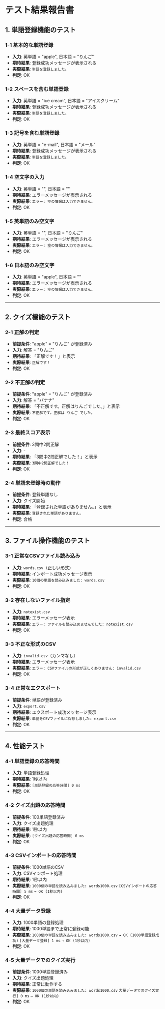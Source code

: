 # テスト結果報告書

## 1. 単語登録機能のテスト

### 1-1 基本的な単語登録

* **入力**: 英単語 = "apple", 日本語 = "りんご"
* **期待結果**: 登録成功メッセージが表示される
* **実際結果**: `単語を登録しました。`
* **判定**: OK

### 1-2 スペースを含む単語登録

* **入力**: 英単語 = "ice cream", 日本語 = "アイスクリーム"
* **期待結果**: 登録成功メッセージが表示される
* **実際結果**: `単語を登録しました。`
* **判定**: OK

### 1-3 記号を含む単語登録

* **入力**: 英単語 = "e-mail", 日本語 = "メール"
* **期待結果**: 登録成功メッセージが表示される
* **実際結果**: `単語を登録しました。`
* **判定**: OK

### 1-4 空文字の入力

* **入力**: 英単語 = "", 日本語 = ""
* **期待結果**: エラーメッセージが表示される
* **実際結果**: `エラー: 空の情報は入力できません。`
* **判定**: OK

### 1-5 英単語のみ空文字

* **入力**: 英単語 = "", 日本語 = "りんご"
* **期待結果**: エラーメッセージが表示される
* **実際結果**: `エラー: 空の情報は入力できません。`
* **判定**: OK

### 1-6 日本語のみ空文字

* **入力**: 英単語 = "apple", 日本語 = ""
* **期待結果**: エラーメッセージが表示される
* **実際結果**: `エラー: 空の情報は入力できません。`
* **判定**: OK

---

## 2. クイズ機能のテスト

### 2-1 正解の判定

* **前提条件**: "apple" = "りんご" が登録済み
* **入力**: 解答 = "りんご"
* **期待結果**: 「正解です！」と表示
* **実際結果**: `正解です！`
* **判定**: OK

### 2-2 不正解の判定

* **前提条件**: "apple" = "りんご" が登録済み
* **入力**: 解答 = "バナナ"
* **期待結果**: 「不正解です。正解はりんごでした。」と表示
* **実際結果**: `不正解です。正解は りんご でした。`
* **判定**: OK

### 2-3 最終スコア表示

* **前提条件**: 3問中2問正解
* **入力**: -
* **期待結果**: 「3問中2問正解でした！」と表示
* **実際結果**: `3問中2問正解でした！`
* **判定**: OK

### 2-4 単語未登録時の動作

* **前提条件**: 登録単語なし
* **入力**: クイズ開始
* **期待結果**: 「登録された単語がありません。」と表示
* **実際結果**: `登録された単語がありません。`
* **判定**: 合格

---

## 3. ファイル操作機能のテスト

### 3-1 正常なCSVファイル読み込み

* **入力**: `words.csv`（正しい形式）
* **期待結果**: インポート成功メッセージ表示
* **実際結果**: `10個の単語を読み込みました: words.csv`
* **判定**: OK

### 3-2 存在しないファイル指定

* **入力**: `notexist.csv`
* **期待結果**: エラーメッセージ表示
* **実際結果**: `エラー: ファイルを読み込めませんでした: notexist.csv`
* **判定**: OK

### 3-3 不正な形式のCSV

* **入力**: `invalid.csv`（カンマなし）
* **期待結果**: エラーメッセージ表示
* **実際結果**: `エラー: CSVファイルの形式が正しくありません: invalid.csv`
* **判定**: OK

### 3-4 正常なエクスポート

* **前提条件**: 単語が登録済み
* **入力**: `export.csv`
* **期待結果**: エクスポート成功メッセージ表示
* **実際結果**: `単語をCSVファイルに保存しました: export.csv`
* **判定**: OK

---

## 4. 性能テスト

### 4-1 単語登録の応答時間

* **入力**: 単語登録処理
* **期待結果**: 1秒以内
* **実際結果**: `[単語登録の応答時間] 0 ms`
* **判定**: OK

### 4-2 クイズ出題の応答時間

* **前提条件**: 100単語登録済み
* **入力**: クイズ出題処理
* **期待結果**: 1秒以内
* **実際結果**: `[クイズ出題の応答時間] 0 ms`
* **判定**: OK

### 4-3 CSVインポートの応答時間

* **前提条件**: 1000単語のCSV
* **入力**: CSVインポート処理
* **期待結果**: 1秒以内
* **実際結果**: 
`1000個の単語を読み込みました: words1000.csv`
`[CSVインポートの応答時間] 5 ms`
`→ OK (1秒以内)`
* **判定**: OK

### 4-4 大量データ登録

* **入力**: 1000単語の登録処理
* **期待結果**: 1000単語まで正常に登録可能
* **実際結果**: 
`1000個の単語を読み込みました: words1000.csv`
`→ OK (1000単語登録成功)`
`[大量データ登録] 1 ms`
`→ OK (1秒以内)`
* **判定**: OK

### 4-5 大量データでのクイズ実行

* **前提条件**: 1000単語登録済み
* **入力**: クイズ出題処理
* **期待結果**: 正常に動作する
* **実際結果**: 
`1000個の単語を読み込みました: words1000.csv`
`大量データでのクイズ実行] 0 ms`
`→ OK (1秒以内)`
* **判定**: OK


